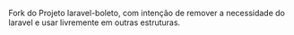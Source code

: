 Fork do Projeto laravel-boleto, com intenção de remover a necessidade do laravel e usar livremente em outras estruturas.
